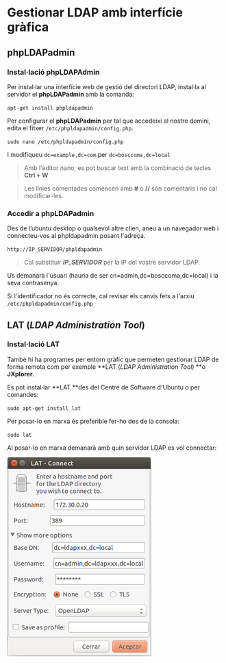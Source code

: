 # Gestionar LDAP amb interfície gràfica

## phpLDAPadmin

### Instal·lació phpLDAPAdmin

Per instal·lar una interfície web de gestió del directori LDAP, instal·la al servidor el **phpLDAPadmin** amb la comanda:

  `apt-get install phpldapadmin`

Per configurar el **phpLDAPadmin** per tal que accedeixi al nostre domini, edita el fitxer `/etc/phpldapadmin/config.php`.

  `sudo nano /etc/phpldapadmin/config.php`

I modifiqueu `dc=example,dc=com` per `dc=bosccoma,dc=local`

> Amb l'editor nano, es pot buscar text amb la combinació de tecles **Ctrl + W**

> Les línies comentades comencen amb **#** o **//** són comentaris i no cal modificar-les.

### Accedir a phpLDAPadmin

Des de l’ubuntu desktop o qualsevol altre clien, aneu a un navegador web i connecteu-vos al phpldapadmin posant l'adreça.

  `http://IP_SERVIDOR/phpldapadmin`
  
> Cal substituir _**IP_SERVIDOR**_ per la IP del vostre servidor LDAP.

Us demanarà l'usuari (hauria de ser cn=admin,dc=bosccoma,dc=local) i la seva contrasenya.

Si l'identificador no és correcte, cal revisar els canvis fets a l'arxiu `/etc/phpldapadmin/config.php`

## LAT (_LDAP Administration Tool_)

### Instal·lació LAT

També hi ha programes per entorn gràfic que permeten gestionar LDAP de forma remota com per exemple **LAT (_LDAP Administration Tool_) **o **JXplorer**.

Es pot instal·lar **LAT **des del Centre de Software d'Ubuntu o per comandes:

`sudo apt-get install lat`

Per posar-lo en marxa és preferible fer-ho des de la consola:

`sudo lat`

Al posar-lo en marxa demanarà amb quin servidor LDAP es vol connectar:

![LAT](/assets/LAT.png)